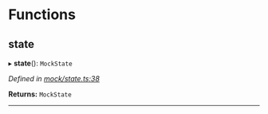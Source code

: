 

# Functions

<a id="state"></a>

##  state

▸ **state**(): `MockState`

*Defined in [mock/state.ts:38](https://github.com/polkadot-js/api/blob/9644daf/packages/rpc-provider/src/mock/state.ts#L38)*

**Returns:** `MockState`

___

